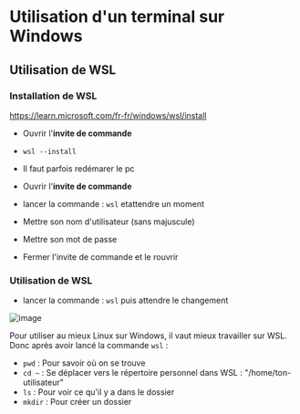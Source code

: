 # Utilisation d'un terminal sur Windows

## Utilisation de WSL

### Installation de WSL

https://learn.microsoft.com/fr-fr/windows/wsl/install

- Ouvrir l'**invite de commande**
- ```wsl --install```

- Il faut parfois redémarer le pc
- Ouvrir l'**invite de commande**
- lancer la commande : ```wsl``` etattendre un moment
- Mettre son nom d'utilisateur (sans majuscule)
- Mettre son mot de passe
- Fermer l'invite de commande et le rouvrir

### Utilisation de WSL
- lancer la commande : ```wsl``` puis attendre le changement
  
![image](https://github.com/WendyAlverde/tips-WendyAlverde/assets/148342924/48e8d94e-d0ab-4354-ba86-2f59c2376a09)


Pour utiliser au mieux Linux sur Windows, il vaut mieux travailler sur WSL. Donc après avoir lancé la commande ```wsl``` :
- ```pwd``` : Pour savoir où on se trouve
- ```cd ~``` : Se déplacer vers le répertoire personnel dans WSL : "/home/ton-utilisateur"
- ```ls``` : Pour voir ce qu'il y a dans le dossier
- ```mkdir``` : Pour créer un dossier

